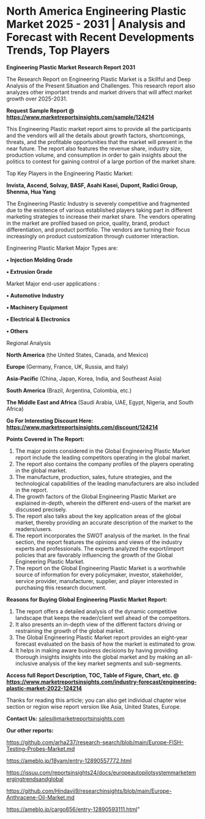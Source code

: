 # North America Engineering Plastic Market 2025 - 2031 | Analysis and Forecast with Recent Developments Trends, Top Players

<strong>Engineering Plastic Market Research Report 2031</strong>

The Research Report on Engineering Plastic Market is a Skillful and Deep Analysis of the Present Situation and Challenges. This research report also analyzes other important trends and market drivers that will affect market growth over 2025-2031.

<strong>Request Sample Report @ <a href=https://www.marketreportsinsights.com/sample/124214>https://www.marketreportsinsights.com/sample/124214</a></strong>

This Engineering Plastic market report aims to provide all the participants and the vendors will all the details about growth factors, shortcomings, threats, and the profitable opportunities that the market will present in the near future. The report also features the revenue share, industry size, production volume, and consumption in order to gain insights about the politics to contest for gaining control of a large portion of the market share.

Top Key Players in the Engineering Plastic Market:

<strong>Invista, Ascend, Solvay, BASF, Asahi Kasei, Dupont, Radici Group, Shenma, Hua Yang</strong>

The Engineering Plastic Industry is severely competitive and fragmented due to the existence of various established players taking part in different marketing strategies to increase their market share. The vendors operating in the market are profiled based on price, quality, brand, product differentiation, and product portfolio. The vendors are turning their focus increasingly on product customization through customer interaction.

Engineering Plastic Market Major Types are:

<strong>• Injection Molding Grade

• Extrusion Grade</strong>

Market Major end-user applications :

<strong>• Automotive Industry

• Machinery Equipment

• Electrical & Electronics

• Others</strong>

Regional Analysis

</u><strong><b>North America</b></strong> (the United States, Canada, and Mexico)

<strong><b>Europe </b></strong>(Germany, France, UK, Russia, and Italy)

<strong><b>Asia-Pacific</b></strong> (China, Japan, Korea, India, and Southeast Asia)

<strong><b>South America</b></strong> (Brazil, Argentina, Colombia, etc.)

<strong><b>The Middle East and Africa</b></strong> (Saudi Arabia, UAE, Egypt, Nigeria, and South Africa)

<strong>Go For Interesting Discount Here: <a href=https://www.marketreportsinsights.com/discount/124214>https://www.marketreportsinsights.com/discount/124214</a></strong>

<strong>Points Covered in The Report:</strong>
<ol>
  <li>The major points considered in the Global Engineering Plastic Market report include the leading competitors operating in the global market.</li>
  <li>The report also contains the company profiles of the players operating in the global market.</li>
  <li>The manufacture, production, sales, future strategies, and the technological capabilities of the leading manufacturers are also included in the report.</li>
  <li>The growth factors of the Global Engineering Plastic Market are explained in-depth, wherein the different end-users of the market are discussed precisely.</li>
  <li>The report also talks about the key application areas of the global market, thereby providing an accurate description of the market to the readers/users.</li>
  <li>The report incorporates the SWOT analysis of the market. In the final section, the report features the opinions and views of the industry experts and professionals. The experts analyzed the export/import policies that are favorably influencing the growth of the Global Engineering Plastic Market.</li>
  <li>The report on the Global Engineering Plastic Market is a worthwhile source of information for every policymaker, investor, stakeholder, service provider, manufacturer, supplier, and player interested in purchasing this research document.</li>
</ol>
<strong>Reasons for Buying Global Engineering Plastic Market Report:</strong>

<ol>
  <li>The report offers a detailed analysis of the dynamic competitive landscape that keeps the reader/client well ahead of the competitors.</li>
  <li>It also presents an in-depth view of the different factors driving or restraining the growth of the global market.</li>
  <li>The Global Engineering Plastic Market report provides an eight-year forecast evaluated on the basis of how the market is estimated to grow.</li>
  <li>It helps in making aware business decisions by having providing thorough insights insights into the global market and by making an all-inclusive analysis of the key market segments and sub-segments.</li>
</ol>
<strong>Access full Report Description, TOC, Table of Figure, Chart, etc. @ <a href=https://www.marketreportsinsights.com/industry-forecast/engineering-plastic-market-2022-124214>https://www.marketreportsinsights.com/industry-forecast/engineering-plastic-market-2022-124214</a></strong>


Thanks for reading this article; you can also get individual chapter wise section or region wise report version like Asia, United States, Europe.

<strong>Contact Us:</strong>
sales@marketreportsinsights.com

<strong>Our other reports:</strong>

<a href=https://github.com/arha237/research-search/blob/main/Europe-FISH-Testing-Probes-Market.md>https://github.com/arha237/research-search/blob/main/Europe-FISH-Testing-Probes-Market.md</a>

<a href=https://ameblo.jp/18yam/entry-12890557772.html>https://ameblo.jp/18yam/entry-12890557772.html</a>

<a href=https://issuu.com/reportsinsights24/docs/europeautopilotsystemmarketemergingtrendsandglobal>https://issuu.com/reportsinsights24/docs/europeautopilotsystemmarketemergingtrendsandglobal</a>

<a href=https://github.com/Hindavii9/researchinsights/blob/main/Europe-Anthracene-Oil-Market.md>https://github.com/Hindavii9/researchinsights/blob/main/Europe-Anthracene-Oil-Market.md</a>

<a href=https://ameblo.jp/cargo656/entry-12890593111.html>https://ameblo.jp/cargo656/entry-12890593111.html</a>"

